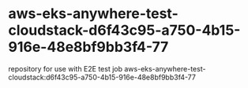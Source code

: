 # aws-eks-anywhere-test-cloudstack-d6f43c95-a750-4b15-916e-48e8bf9bb3f4-77
repository for use with E2E test job aws-eks-anywhere-test-cloudstack:d6f43c95-a750-4b15-916e-48e8bf9bb3f4-77
